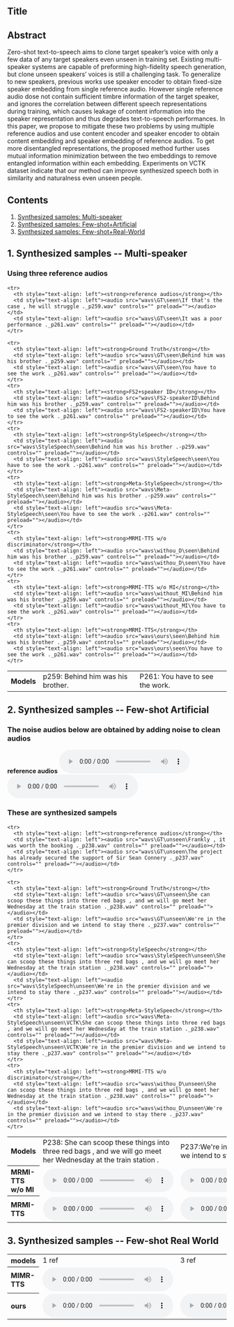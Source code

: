 
<html lang="en-US">
  <head>
    <meta charset="UTF-8">
    <meta name="viewport" content="width=device-width, initial-scale=1">
    <meta name="theme-color" content="#157878">
    <link rel="stylesheet" href="/assets/css/style.css?v=e27bf585b9c641a881074e09853cb11204774c97">
  </head>
  <body>

<h2>Title<a name="title"></a></h2>
    
<h2>Abstract<a name="abstract"></a></h2>

<p>Zero-shot text-to-speech aims to clone target speaker’s voice with only a few data of any target speakers even unseen in training set. Existing multi-speaker systems are capable of preforming high-fidelity speech generation, but clone unseen speakers’ voices is still a challenging task. To generalize to new speakers, previous works use speaker encoder to obtain fixed-size speaker embedding from single reference audio. However single reference audio dose not contain sufficient timbre information of the target speaker, and ignores the correlation between different speech representations during training, which causes leakage of content information into the speaker representation and thus degrades text-to-speech performances. In this paper, we propose to mitigate these two problems by using multiple reference audios and use content encoder and speaker encoder to obtain content embedding and speaker embedding of reference audios. To get more disentangled representations, the proposed method further uses mutual information minimization between the two embeddings to remove entangled information within each embedding. Experiments on VCTK dataset indicate that our method can improve synthesized speech both in similarity and naturalness even unseen people.</p>

<h2>Contents</h2>
<ol>
  <li><a href="#multi-speaker">Synthesized samples: Multi-speaker</a></li>
  <li><a href="#fewshot-artificial">Synthesized samples: Few-shot+Artificial</a></li>
  <li><a href="#fewshot-realworld">Synthesized samples: Few-shot+Real-World</a></li>
</ol>

    
    
    
    
<h2>1. Synthesized samples -- Multi-speaker<a name="multi-speaker"></a></h2>
<h3> Using three reference audios </h3>
<table>
    <tr>
      <th style="text-align: left">Models</th>
      <td style="text-align: left">p259: Behind him was his brother.</td>
      <td style="text-align: left">P261: You have to see the work.</td>
    </tr>
  
    <tr>
      <th style="text-align: left"><strong>reference audios</strong></th>
      <td style="text-align: left"><audio src="wavs\GT\seen\If that's the case , he will struggle ._p259.wav" controls="" preload=""></audio></td>
      <td style="text-align: left"><audio src="wavs\GT\seen\It was a poor performance ._p261.wav" controls="" preload=""></audio></td>
    </tr>
  
    <tr>
      <th style="text-align: left"><strong>Ground Truth</strong></th>
      <td style="text-align: left"><audio src="wavs\GT\seen\Behind him was his brother ._p259.wav" controls="" preload=""></audio></td>
      <td style="text-align: left"><audio src="wavs\GT\seen\You have to see the work ._p261.wav" controls="" preload=""></audio></td>
    </tr>
    <tr>
      <th style="text-align: left"><strong>FS2+speaker ID</strong></th>
      <td style="text-align: left"><audio src="wavs\FS2-speakerID\Behind him was his brother ._p259.wav" controls="" preload=""></audio></td>
      <td style="text-align: left"><audio src="wavs\FS2-speakerID\You have to see the work ._p261.wav" controls="" preload=""></audio></td>
    </tr>
    <tr>
      <th style="text-align: left"><strong>StyleSpeech</strong></th>
      <td style="text-align: left"><audio src="wavs\StyleSpeech\seen\Behind him was his brother .-p259.wav" controls="" preload=""></audio></td>
      <td style="text-align: left"><audio src="wavs\StyleSpeech\seen\You have to see the work .-p261.wav" controls="" preload=""></audio></td>
    </tr>
    <tr>
      <th style="text-align: left"><strong>Meta-StyleSpeech</strong></th>
      <td style="text-align: left"><audio src="wavs\Meta-StyleSpeech\seen\Behind him was his brother .-p259.wav" controls="" preload=""></audio></td>
      <td style="text-align: left"><audio src="wavs\Meta-StyleSpeech\seen\You have to see the work .-p261.wav" controls="" preload=""></audio></td>
    </tr>
    <tr>
      <th style="text-align: left"><strong>MRMI-TTS w/o discriminator</strong></th>
      <td style="text-align: left"><audio src="wavs\withou_D\seen\Behind him was his brother ._p259.wav" controls="" preload=""></audio></td>
      <td style="text-align: left"><audio src="wavs\withou_D\seen\You have to see the work ._p261.wav" controls="" preload=""></audio></td>      
    </tr>
    <tr>
      <th style="text-align: left"><strong>MRMI-TTS w/o MI</strong></th>
      <td style="text-align: left"><audio src="wavs\without_MI\Behind him was his brother ._p259.wav" controls="" preload=""></audio></td>
      <td style="text-align: left"><audio src="wavs\without_MI\You have to see the work ._p261.wav" controls="" preload=""></audio></td>      
    </tr>
    <tr>
      <th style="text-align: left"><strong>MRMI-TTS</strong></th>
      <td style="text-align: left"><audio src="wavs\ours\seen\Behind him was his brother ._p259.wav" controls="" preload=""></audio></td>
      <td style="text-align: left"><audio src="wavs\ours\seen\You have to see the work ._p261.wav" controls="" preload=""></audio></td>      
    </tr>
</table>
    
    
    
    
    
<h2>2. Synthesized samples -- Few-shot Artificial<a name="fewshot-artificial"></a></h2>
<h3> The noise audios below are obtained by adding noise to clean audios</h3>
    <tr>
      <th style="text-align: left"><strong>reference audios</strong></th>
      <td style="text-align: left"><audio src="wavs\GT\unseen\Frankly , it was worth the booking ._p238.wav" controls="" preload=""></audio></td>
      <td style="text-align: left"><audio src="wavs\GT\unseen\The project has already secured the support of Sir Sean Connery ._p237.wav" controls="" preload=""></audio></td>
    </tr>
    
    
    
<h3> These are synthesized sampels </h3>
<table>
    <tr>
      <th style="text-align: left">Models</th>
      <td style="text-align: left">P238: She can scoop these things into three red bags , and we will go meet her Wednesday at the train station .</td>
      <td style="text-align: left">P237:We're in the premier division and we intend to stay there .</td>
    </tr>
  
    <tr>
      <th style="text-align: left"><strong>reference audios</strong></th>
      <td style="text-align: left"><audio src="wavs\GT\unseen\Frankly , it was worth the booking ._p238.wav" controls="" preload=""></audio></td>
      <td style="text-align: left"><audio src="wavs\GT\unseen\The project has already secured the support of Sir Sean Connery ._p237.wav" controls="" preload=""></audio></td>
    </tr>
  
    <tr>
      <th style="text-align: left"><strong>Ground Truth</strong></th>
      <td style="text-align: left"><audio src="wavs\GT\unseen\She can scoop these things into three red bags , and we will go meet her Wednesday at the train station ._p238.wav" controls="" preload=""></audio></td>
      <td style="text-align: left"><audio src="wavs\GT\unseen\We're in the premier division and we intend to stay there ._p237.wav" controls="" preload=""></audio></td>
    </tr>
    <tr>
      <th style="text-align: left"><strong>StyleSpeech</strong></th>
      <td style="text-align: left"><audio src="wavs\StyleSpeech\unseen\She can scoop these things into three red bags , and we will go meet her Wednesday at the train station ._p238.wav" controls="" preload=""></audio></td>
      <td style="text-align: left"><audio src="wavs\StyleSpeech\unseen\We're in the premier division and we intend to stay there ._p237.wav" controls="" preload=""></audio></td>
    </tr>
    <tr>
      <th style="text-align: left"><strong>Meta-StyleSpeech</strong></th>
      <td style="text-align: left"><audio src="wavs\Meta-StyleSpeech\unseen\VCTK\She can scoop these things into three red bags , and we will go meet her Wednesday at the train station ._p238.wav" controls="" preload=""></audio></td>
      <td style="text-align: left"><audio src="wavs\Meta-StyleSpeech\unseen\VCTK\We're in the premier division and we intend to stay there ._p237.wav" controls="" preload=""></audio></td>
    </tr>
    <tr>
      <th style="text-align: left"><strong>MRMI-TTS w/o discriminator</strong></th>
      <td style="text-align: left"><audio src="wavs\withou_D\unseen\She can scoop these things into three red bags , and we will go meet her Wednesday at the train station ._p238.wav" controls="" preload=""></audio></td>
      <td style="text-align: left"><audio src="wavs\withou_D\unseen\We're in the premier division and we intend to stay there ._p237.wav" controls="" preload=""></audio></td>      
    </tr>
  <tr>
      <th style="text-align: left"><strong>MRMI-TTS w/o MI</strong></th>
      <td style="text-align: left"><audio src="wavs\without_MI\She can scoop these things into three red bags , and we will go meet her Wednesday at the train station ._p238.wav" controls="" preload=""></audio></td>
      <td style="text-align: left"><audio src="wavs\without_MI\We're in the premier division and we intend to stay there ._p237.wav" controls="" preload=""></audio></td>      
    </tr>
    <tr>
      <th style="text-align: left"><strong>MRMI-TTS</strong></th>
      <td style="text-align: left"><audio src="wavs\ours\unseen\She can scoop these things into three red bags , and we will go meet her Wednesday at the train station ._p238.wav" controls="" preload=""></audio></td>
      <td style="text-align: left"><audio src="wavs\ours\unseen\We're in the premier division and we intend to stay there ._p237.wav" controls="" preload=""></audio></td>      
    </tr>
</table>

    
    
<h2>3. Synthesized samples -- Few-shot Real World<a name="fewshot-realworld"></a></h2>
<table>
  <tr>
      <th style="text-align: left"><strong>models</strong></th>
      <td style="text-align: left">1 ref</td>
      <td style="text-align: left">3 ref</td>     
      <td style="text-align: left">5 ref</td>
  </tr>
  
  <tr>
      <th style="text-align: left"><strong>MIMR-TTS</strong></th>
      <td style="text-align: left"><audio src="wavs\ours\multi\p230_002.wav" controls="" preload=""></audio></td>    
  </tr>
  
  <tr>
      <th style="text-align: left"><strong>ours</strong></th>
      <td style="text-align: left"><audio src="wavs\ours\multi\Ask her to bring these things with her from the store.  _P230_1.wav" controls="" preload=""></audio></td>
      <td style="text-align: left"><audio src="wavs\ours\multi\Ask her to bring these things with her from the store.  _P230_3.wav" controls="" preload=""></audio></td> 
      <td style="text-align: left"><audio src="wavs\ours\multi\Ask her to bring these things with her from the store.  _P230_5.wav" controls="" preload=""></audio></td> 
    </tr>
  
</table>
  </body>
</html>


